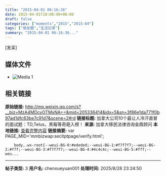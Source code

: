```yaml
---
title: "2015-04-01 06:16:36"
date: 2015-04-01T10:00:00+08:00
draft: false
categories: ["moments","2015","2015-04"]
tags: ["朋友圈","生活记录"]
summary: "2015-04-01 06:16:36..."
---
```


[发呆]

## 媒体文件

- ![Media 1](/Moments/photos/2015-04-01/201504010616360.jpg)

## 相关链接

**原始链接:** http://mp.weixin.qq.com/s?__biz=MzA4MDcyOTMxNA==&mid=205336414&idx=5&sn=3f86e1da771f0b97ad1dfc63be7c91d7&scene=2#rd
**链接标题:** 加拿大公司10个最让人冷汗直冒的面试题：TD,Telus，黑莓等奇葩入榜！
**来源:** 加拿大移民法律咨询金鼎顾问
**本地链接:** [查看完整内容](/link_content/2015/04/2015-04-01/link_content/)
**链接摘要:** var PAGE_MID='mmbizwap:secitptpage/verify.html';

        
        body,.wx-root{--weui-BG-0:#ededed;--weui-BG-1:#f7f7f7;--weui-BG-2:#fff;--weui-BG-3:#f7f7f7;--weui-BG-4:#4c4c4c;--weui-BG-5:#fff;--weu...

---

**帖子类型:** 3
**用户名:** chenxueyuan001
**处理时间:** 2025/8/28 23:24:50